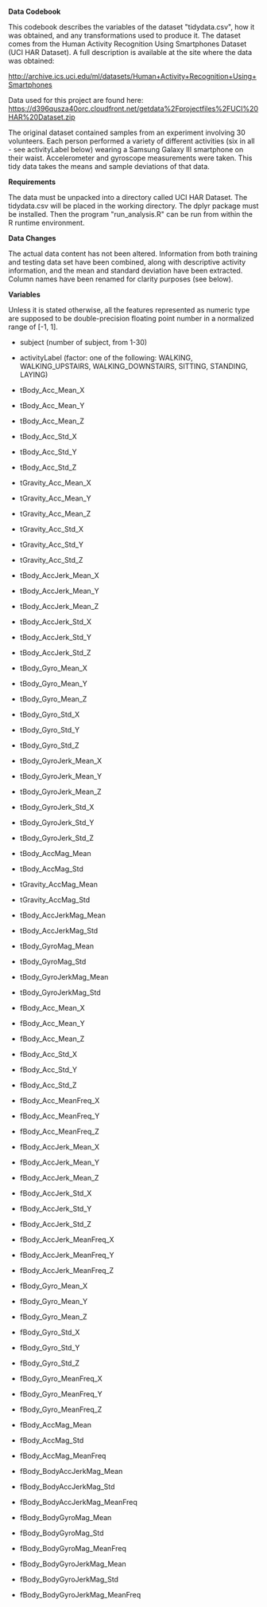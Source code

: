 **Data Codebook**

This codebook describes the variables of the dataset "tidydata.csv", how it was obtained, and any transformations used to produce it. The dataset comes from the Human Activity Recognition Using Smartphones Dataset (UCI HAR Dataset). A full description is available at the site where the data was obtained:

http://archive.ics.uci.edu/ml/datasets/Human+Activity+Recognition+Using+Smartphones

Data used for this project are found here: https://d396qusza40orc.cloudfront.net/getdata%2Fprojectfiles%2FUCI%20HAR%20Dataset.zip

The original dataset contained samples from an experiment involving 30 volunteers. Each person performed a variety of different activities (six in all - see activityLabel below) wearing a Samsung Galaxy III smartphone on their waist. Accelerometer and gyroscope measurements were taken. This tidy data takes the means and sample deviations of that data.


**Requirements**

The data must be unpacked into a directory called UCI HAR Dataset. The tidydata.csv will be placed in the working directory. The dplyr package must be installed. Then the program "run_analysis.R" can be run from within the R runtime environment.


**Data Changes**

The actual data content has not been altered. Information from both training and testing data set have been combined, along with descriptive activity information, and the mean and standard deviation have been extracted. Column names have been renamed for clarity purposes (see below).



**Variables**

Unless it is stated otherwise, all the features represented as numeric type are supposed to be double-precision floating point number in a normalized range of [-1, 1].


- subject (number of subject, from 1-30)
- activityLabel (factor: one of the following: WALKING, WALKING_UPSTAIRS, WALKING_DOWNSTAIRS, SITTING, STANDING, LAYING)

- tBody_Acc_Mean_X
- tBody_Acc_Mean_Y
- tBody_Acc_Mean_Z
- tBody_Acc_Std_X
- tBody_Acc_Std_Y
- tBody_Acc_Std_Z
- tGravity_Acc_Mean_X
- tGravity_Acc_Mean_Y
- tGravity_Acc_Mean_Z
- tGravity_Acc_Std_X
- tGravity_Acc_Std_Y
- tGravity_Acc_Std_Z
- tBody_AccJerk_Mean_X
- tBody_AccJerk_Mean_Y
- tBody_AccJerk_Mean_Z
- tBody_AccJerk_Std_X
- tBody_AccJerk_Std_Y
- tBody_AccJerk_Std_Z
- tBody_Gyro_Mean_X
- tBody_Gyro_Mean_Y
- tBody_Gyro_Mean_Z
- tBody_Gyro_Std_X
- tBody_Gyro_Std_Y
- tBody_Gyro_Std_Z
- tBody_GyroJerk_Mean_X
- tBody_GyroJerk_Mean_Y
- tBody_GyroJerk_Mean_Z
- tBody_GyroJerk_Std_X
- tBody_GyroJerk_Std_Y
- tBody_GyroJerk_Std_Z
- tBody_AccMag_Mean
- tBody_AccMag_Std
- tGravity_AccMag_Mean
- tGravity_AccMag_Std
- tBody_AccJerkMag_Mean
- tBody_AccJerkMag_Std
- tBody_GyroMag_Mean
- tBody_GyroMag_Std
- tBody_GyroJerkMag_Mean
- tBody_GyroJerkMag_Std
- fBody_Acc_Mean_X
- fBody_Acc_Mean_Y
- fBody_Acc_Mean_Z
- fBody_Acc_Std_X
- fBody_Acc_Std_Y
- fBody_Acc_Std_Z
- fBody_Acc_MeanFreq_X
- fBody_Acc_MeanFreq_Y
- fBody_Acc_MeanFreq_Z
- fBody_AccJerk_Mean_X
- fBody_AccJerk_Mean_Y
- fBody_AccJerk_Mean_Z
- fBody_AccJerk_Std_X
- fBody_AccJerk_Std_Y
- fBody_AccJerk_Std_Z
- fBody_AccJerk_MeanFreq_X
- fBody_AccJerk_MeanFreq_Y
- fBody_AccJerk_MeanFreq_Z
- fBody_Gyro_Mean_X
- fBody_Gyro_Mean_Y
- fBody_Gyro_Mean_Z
- fBody_Gyro_Std_X
- fBody_Gyro_Std_Y
- fBody_Gyro_Std_Z
- fBody_Gyro_MeanFreq_X
- fBody_Gyro_MeanFreq_Y
- fBody_Gyro_MeanFreq_Z
- fBody_AccMag_Mean
- fBody_AccMag_Std
- fBody_AccMag_MeanFreq
- fBody_BodyAccJerkMag_Mean
- fBody_BodyAccJerkMag_Std
- fBody_BodyAccJerkMag_MeanFreq
- fBody_BodyGyroMag_Mean
- fBody_BodyGyroMag_Std
- fBody_BodyGyroMag_MeanFreq
- fBody_BodyGyroJerkMag_Mean
- fBody_BodyGyroJerkMag_Std
- fBody_BodyGyroJerkMag_MeanFreq